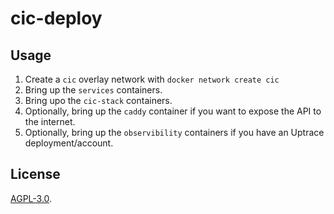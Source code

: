 # cic-deploy

## Usage

1. Create a `cic` overlay network with `docker network create cic`
2. Bring up the `services` containers.
3. Bring upo the `cic-stack` containers.
4. Optionally, bring up the `caddy` container if you want to expose the API to the internet.
5. Optionally, bring up the `observibility` containers if you have an Uptrace deployment/account.


## License

[AGPL-3.0](LICENSE).
